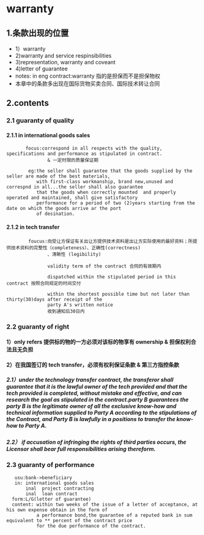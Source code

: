 # warranty
## 1.条款出现的位置
- 1）warranty
- 2)warranty and service respinsibilities
- 3)representation, warranty and coveant
- 4)letter of guarantee
- notes: in eng contract:warranty 指的是担保而不是担保物权
- 本章中的条款多出现在国际货物买卖合同、国际技术转让合同

## 2.contents
### 2.1 guaranty of quality
#### 2.1.1 in international goods sales
           focus:correspond in all respects with the quality, specifications and performance as stipulated in contract.
                   & 一定时限的质量保证期

            eg:the seller shall guarantee that the goods supplied by the seller are made of the best materials,
               with first-class workmanship, brand new,unused and correspnd in all...the seller shall also guarantee
               that the goods when correctly mounted  and properly operated and maintained, shall give satisfactory 
               performance for a period of two (2)years starting from the date on which the goods arrive ar the port 
               of desination.

#### 2.1.2 in tech transfer
            foucus:向受让方保证有关出让方提供技术资料是出让方实际使用的最好资料；所提供技术资料的完整性（completeness）、正确性(correctness)
                   、清晰性 (legibility)

                   validity term of the contract 合同的有效期内

                   dispatched within the stipulated period in this contract 按照合同规定的时间交付

                   within the shortest possible time but not later than thirty(30)days after receipt of the 
                   party A's written notice
                   收到通知后30日内


### 2.2 guaranty of right
#### 1）only refers 提供标的物的一方必须对该标的物享有 ownership & 担保权利合法且无负担
#### 2）在我国签订的 tech transfer，必须有权利保证条款 & 第三方指控条款
##### 2.1）under the technology transfer contract, the transferor shall guarantee that it is the lawful owner of the tech provided and that the tech provided is completed, without mistake and effective, and can research the goal as stipulated in the contract.party B guarantees the party B is the legitimate owner of all the exclusive know-how and technical information supplied to Party A according to the stipulations of the Contract, and Party B is lawfully in a positions to transfer the know-how to Party A.

##### 2.2） if accusation of infringing the rights of third parties occurs, the Licensor shall bear full responsibilities arising thereform.

### 2.3 guaranty of performance
       usu:bank->beneficiary
       in: international goods sales
           inal  project contracting
           inal  loan contract
      form:L/G(letter of guarantee)
      content: within two weeks of the issue of a letter of acceptance, at his own expense obtain in the form of 
               a performance bond,the guarantee of a reputed bank in sum equivalent to ** percent of the contract price
               for the due performance of the contract.




